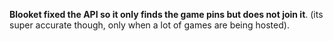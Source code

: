 **Blooket fixed the API so it only finds the game pins but does not join it**. (its super accurate though, only when a lot of games are being hosted).
